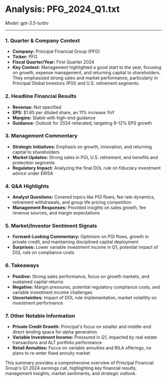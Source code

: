 # Analysis: PFG_2024_Q1.txt

*Model: gpt-3.5-turbo*

---

### 1. Quarter & Company Context
- **Company:** Principal Financial Group (PFG)
- **Ticker:** PFG
- **Fiscal Quarter/Year:** First Quarter 2024
- **Key Context:** Management highlighted a good start to the year, focusing on growth, expense management, and returning capital to shareholders. They emphasized strong sales and market performance, particularly in Principal Global Investors (PGI) and U.S. retirement segments.

### 2. Headline Financial Results
- **Revenue:** Not specified
- **EPS:** $1.65 per diluted share, an 11% increase YoY
- **Margins:** Stable with high-end guidance
- **Guidance:** Outlook for 2024 reiterated, targeting 9-12% EPS growth

### 3. Management Commentary
- **Strategic Initiatives:** Emphasis on growth, innovation, and returning capital to shareholders
- **Market Updates:** Strong sales in PGI, U.S. retirement, and benefits and protection segments
- **Regulatory Impact:** Analyzing the final DOL rule on fiduciary investment advice under ERISA

### 4. Q&A Highlights
- **Analyst Questions:** Covered topics like PGI flows, fee rate dynamics, retirement withdrawals, and group life pricing competition
- **Management Responses:** Provided insights on sales growth, fee revenue sources, and margin expectations

### 5. Market/Investor Sentiment Signals
- **Forward-Looking Commentary:** Optimism on PGI flows, growth in private credit, and maintaining disciplined capital deployment
- **Surprises:** Lower variable investment income in Q1, potential impact of DOL rule on compliance costs

### 6. Takeaways
- **Positive:** Strong sales performance, focus on growth markets, and sustained capital returns
- **Negative:** Margin pressures, potential regulatory compliance costs, and variable investment income challenges
- **Uncertainties:** Impact of DOL rule implementation, market volatility on investment performance

### 7. Other Notable Information
- **Private Credit Growth:** Principal's focus on smaller and middle-end direct lending space for alpha generation
- **Variable Investment Income:** Pressured in Q1, impacted by real estate transactions and ALT portfolio performance
- **Retail Annuities:** Focus on variable annuities and RILA offerings, no plans to re-enter fixed annuity market

This summary provides a comprehensive overview of Principal Financial Group's Q1 2024 earnings call, highlighting key financial results, management insights, market sentiments, and strategic outlook.
